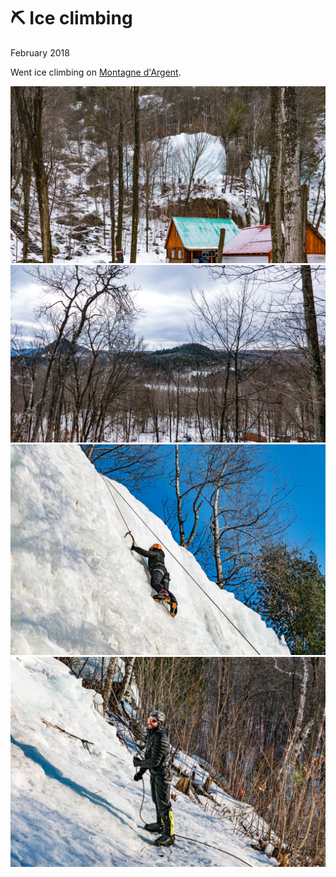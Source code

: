 # ⛏ Ice climbing
February 2018

Went ice climbing on [Montagne d'Argent](https://www.thecrag.com/climbing/canada/montagne-dargent).

[![P2540110](/photos/hd/P2540110.jpg)](/photos/P2540110.md)
[![P2540148](/photos/hd/P2540148.jpg)](/photos/P2540148.md)
[![P2540177](/photos/hd/P2540177.jpg)](/photos/P2540177.md)
[![P2540182](/photos/hd/P2540182.jpg)](/photos/P2540182.md)
